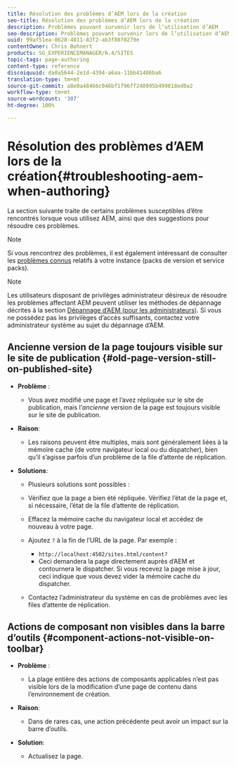 ```yaml
---
title: Résolution des problèmes d’AEM lors de la création
seo-title: Résolution des problèmes d’AEM lors de la création
description: Problèmes pouvant survenir lors de l’utilisation d’AEM
seo-description: Problèmes pouvant survenir lors de l’utilisation d’AEM
uuid: 99af51ea-8628-4811-83f2-ab3f88f0279e
contentOwner: Chris Bohnert
products: SG_EXPERIENCEMANAGER/6.4/SITES
topic-tags: page-authoring
content-type: reference
discoiquuid: da0a5644-2e1d-4394-a6aa-11bb41406ba6
translation-type: tm+mt
source-git-commit: a8e0a48466c046bf1f96ff240995b499818ed0a2
workflow-type: tm+mt
source-wordcount: '307'
ht-degree: 100%

---
```



# Résolution des problèmes d’AEM lors de la création{#troubleshooting-aem-when-authoring}

La section suivante traite de certains problèmes susceptibles d’être rencontrés lorsque vous utilisez AEM, ainsi que des suggestions pour résoudre ces problèmes.

>[!NOTE]
>
>Si vous rencontrez des problèmes, il est également intéressant de consulter les [problèmes connus](/help/release-notes/known-issues.md) relatifs à votre instance (packs de version et service packs).

>[!NOTE]
>
>Les utilisateurs disposant de privilèges administrateur désireux de résoudre les problèmes affectant AEM peuvent utiliser les méthodes de dépannage décrites à la section [Dépannage d’AEM (pour les administrateurs)](/help/sites-administering/troubleshoot.md). Si vous ne possédez pas les privilèges d’accès suffisants, contactez votre administrateur système au sujet du dépannage d’AEM.

## Ancienne version de la page toujours visible sur le site de publication {#old-page-version-still-on-published-site}

* **Problème** :

   * Vous avez modifié une page et l’avez répliquée sur le site de publication, mais l’*ancienne* version de la page est toujours visible sur le site de publication.

* **Raison**:

   * Les raisons peuvent être multiples, mais sont généralement liées à la mémoire cache (de votre navigateur local ou du dispatcher), bien qu’il s’agisse parfois d’un problème de la file d’attente de réplication.

* **Solutions**:

   * Plusieurs solutions sont possibles :
   * Vérifiez que la page a bien été répliquée. Vérifiez l’état de la page et, si nécessaire, l’état de la file d’attente de réplication.
   * Effacez la mémoire cache du navigateur local et accédez de nouveau à votre page.
   * Ajoutez `?` à la fin de l’URL de la page. Par exemple :

      * `http://localhost:4502/sites.html/content?`
      * Ceci demandera la page directement auprès d’AEM et contournera le dispatcher. Si vous recevez la page mise à jour, ceci indique que vous devez vider la mémoire cache du dispatcher.
   * Contactez l’administrateur du système en cas de problèmes avec les files d’attente de réplication.


## Actions de composant non visibles dans la barre d’outils {#component-actions-not-visible-on-toolbar}

* **Problème** :

   * La plage entière des actions de composants applicables n’est pas visible lors de la modification d’une page de contenu dans l’environnement de création.

* **Raison**:

   * Dans de rares cas, une action précédente peut avoir un impact sur la barre d’outils.

* **Solution**:

   * Actualisez la page.

